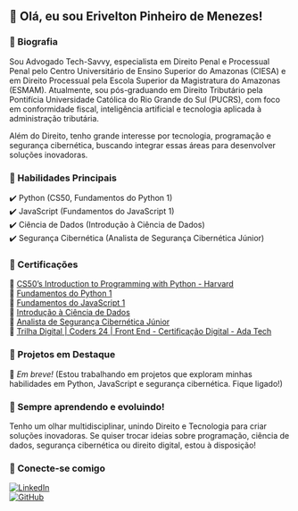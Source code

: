 ## 👋 Olá, eu sou Erivelton Pinheiro de Menezes!  

### 💼 Biografia  
Sou Advogado Tech-Savvy, especialista em Direito Penal e Processual Penal pelo Centro Universitário de Ensino Superior do Amazonas (CIESA) e em Direito Processual pela Escola Superior da Magistratura do Amazonas (ESMAM). Atualmente, sou pós-graduando em Direito Tributário pela Pontifícia Universidade Católica do Rio Grande do Sul (PUCRS), com foco em conformidade fiscal, inteligência artificial e tecnologia aplicada à administração tributária.  

Além do Direito, tenho grande interesse por tecnologia, programação e segurança cibernética, buscando integrar essas áreas para desenvolver soluções inovadoras.  

### 📌 Habilidades Principais  
✔️ Python (CS50, Fundamentos do Python 1)  
✔️ JavaScript (Fundamentos do JavaScript 1)  
✔️ Ciência de Dados (Introdução à Ciência de Dados)  
✔️ Segurança Cibernética (Analista de Segurança Cibernética Júnior)  

### 📜 Certificações  
🔹 [CS50’s Introduction to Programming with Python - Harvard](https://certificates.cs50.io/9ca94f34-9ac9-4075-84bd-d2829235e6b0.pdf?size=letter)  
🔹 [Fundamentos do Python 1](https://www.credly.com/badges/70e8d294-57cc-428b-96c7-23ac4c9f07f0)  
🔹 [Fundamentos do JavaScript 1](https://www.credly.com/badges/0cce37fe-20d1-4c3b-b655-975316d77d8f)  
🔹 [Introdução à Ciência de Dados](https://www.credly.com/badges/d34d263c-9b64-49a0-b945-e335b85fac93)  
🔹 [Analista de Segurança Cibernética Júnior](https://www.credly.com/badges/bf868377-c146-440c-9832-3f7f176c59fa)  
🔹 [Trilha Digital | Coders 24 | Front End - Certificação Digital - Ada Tech](https://ada.tech/certificado?code=bb498f68-59d0-a095-76ea-1fc2e7b2672f)  

### 📂 Projetos em Destaque  
🔸 *Em breve!* (Estou trabalhando em projetos que exploram minhas habilidades em Python, JavaScript e segurança cibernética. Fique ligado!)  

### 🚀 Sempre aprendendo e evoluindo!  
Tenho um olhar multidisciplinar, unindo Direito e Tecnologia para criar soluções inovadoras. Se quiser trocar ideias sobre programação, ciência de dados, segurança cibernética ou direito digital, estou à disposição!  

### 🔗 Conecte-se comigo  
[![LinkedIn](https://img.shields.io/badge/LinkedIn-EriveltonMenezes-blue?style=flat&logo=linkedin)](https://br.linkedin.com/in/eriveltonmenezes-advogado)  
[![GitHub](https://img.shields.io/badge/GitHub-eriveltonmenezes-black?style=flat&logo=github)](https://github.com/eriveltonmenezes)  
